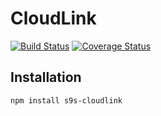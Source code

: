 # CloudLink

[![Build Status](https://travis-ci.org/simon-s9/s9s-cloudlink.svg?branch=master)](https://travis-ci.org/simon-s9/s9s-cloudlink)
[![Coverage Status](https://coveralls.io/repos/github/simon-s9/s9s-cloudlink/badge.svg?branch=master)](https://coveralls.io/github/simon-s9/s9s-cloudlink?branch=master)

## Installation
```
npm install s9s-cloudlink
```

